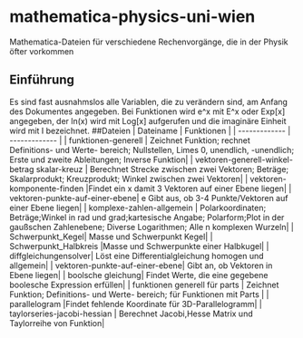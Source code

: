 # mathematica-physics-uni-wien
Mathematica-Dateien für verschiedene Rechenvorgänge, die in der Physik öfter vorkommen
## Einführung
Es sind fast ausnahmslos alle Variablen, die zu verändern sind, am Anfang des Dokumentes angegeben. Bei Funktionen wird e^x mit E^x oder Exp[x] angegeben, der ln(x) wird mit Log[x] aufgerufen und die imaginäre Einheit wird mit I bezeichnet.
##Dateien
| Dateiname | Funktionen | 
| ------------- | ------------- |
| funktionen-generell  | Zeichnet Funktion; rechnet Definitions- und Werte- bereich; Nullstellen, Limes 0, unendlich, -unendlich; Erste und zweite Ableitungen; Inverse Funktion|
| vektoren-generell-winkel-betrag skalar-kreuz  | Berechnet Strecke zwischen zwei Vektoren; Beträge; Skalarprodukt; Kreuzprodukt; Winkel zwischen zwei Vektoren| 
| vektoren-komponente-finden  |Findet ein x damit 3 Vektoren auf einer Ebene liegen|
| vektoren-punkte-auf-einer-ebene| e Gibt aus, ob 3-4 Punkte/Vektoren auf einer Ebene liegen|
| komplexe-zahlen-allgemein  | Polarkoordinaten; Beträge;Winkel in rad und grad;kartesische Angabe; Polarform;Plot in der gaußschen Zahlenebene; Diverse Logarithmen; Alle n komplexen Wurzeln|
| Schwerpunkt_Kegel| Masse und Schwerpunkt Kegel|
| Schwerpunkt_Halbkreis |Masse und Schwerpunkte einer Halbkugel|
| diffgleichungensolver| Löst eine Differentialgleichung homogen und allgemein|
| vektoren-punkte-auf-einer-ebene| Gibt an, ob Vektoren in Ebene liegen|
| boolsche gleichung| Findet Werte, die eine gegebene boolesche Expression erfüllen|
| funktionen generell für parts | Zeichnet Funktion; Definitions- und Werte- bereich; für Funktionen mit Parts |
| parallelogram |Findet fehlende Koordinate für 3D-Parallelogramm|
| taylorseries-jacobi-hessian | Berechnet Jacobi,Hesse Matrix und Taylorreihe von Funktion|

